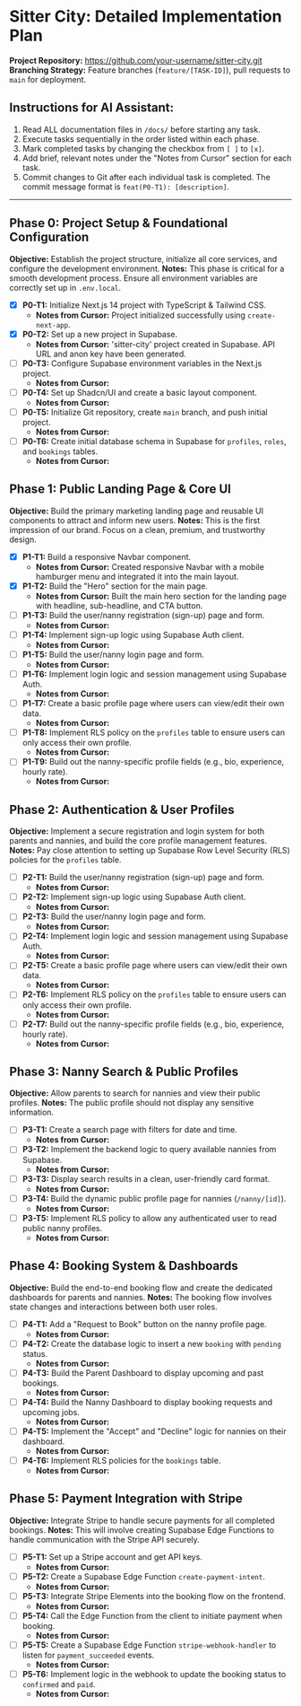 # Sitter City: Detailed Implementation Plan

**Project Repository:** https://github.com/your-username/sitter-city.git
**Branching Strategy:** Feature branches (`feature/[TASK-ID]`), pull requests to `main` for deployment.

## Instructions for AI Assistant:
1.  Read ALL documentation files in `/docs/` before starting any task.
2.  Execute tasks sequentially in the order listed within each phase.
3.  Mark completed tasks by changing the checkbox from `[ ]` to `[x]`.
4.  Add brief, relevant notes under the "Notes from Cursor" section for each task.
5.  Commit changes to Git after each individual task is completed. The commit message format is `feat(P0-T1): [description]`.

---

## Phase 0: Project Setup & Foundational Configuration
**Objective:** Establish the project structure, initialize all core services, and configure the development environment.
**Notes:** This phase is critical for a smooth development process. Ensure all environment variables are correctly set up in `.env.local`.

- [x] **P0-T1:** Initialize Next.js 14 project with TypeScript & Tailwind CSS.
  - **Notes from Cursor:** Project initialized successfully using `create-next-app`.
- [x] **P0-T2:** Set up a new project in Supabase.
  - **Notes from Cursor:** 'sitter-city' project created in Supabase. API URL and anon key have been generated.
- [ ] **P0-T3:** Configure Supabase environment variables in the Next.js project.
  - **Notes from Cursor:**
- [ ] **P0-T4:** Set up Shadcn/UI and create a basic layout component.
  - **Notes from Cursor:**
- [ ] **P0-T5:** Initialize Git repository, create `main` branch, and push initial project.
  - **Notes from Cursor:**
- [ ] **P0-T6:** Create initial database schema in Supabase for `profiles`, `roles`, and `bookings` tables.
  - **Notes from Cursor:**

## Phase 1: Public Landing Page & Core UI
**Objective:** Build the primary marketing landing page and reusable UI components to attract and inform new users.
**Notes:** This is the first impression of our brand. Focus on a clean, premium, and trustworthy design.

- [x] **P1-T1:** Build a responsive Navbar component.
  - **Notes from Cursor:** Created responsive Navbar with a mobile hamburger menu and integrated it into the main layout.
- [x] **P1-T2:** Build the "Hero" section for the main page.
  - **Notes from Cursor:** Built the main hero section for the landing page with headline, sub-headline, and CTA button.
- [ ] **P1-T3:** Build the user/nanny registration (sign-up) page and form.
  - **Notes from Cursor:**
- [ ] **P1-T4:** Implement sign-up logic using Supabase Auth client.
  - **Notes from Cursor:**
- [ ] **P1-T5:** Build the user/nanny login page and form.
  - **Notes from Cursor:**
- [ ] **P1-T6:** Implement login logic and session management using Supabase Auth.
  - **Notes from Cursor:**
- [ ] **P1-T7:** Create a basic profile page where users can view/edit their own data.
  - **Notes from Cursor:**
- [ ] **P1-T8:** Implement RLS policy on the `profiles` table to ensure users can only access their own profile.
  - **Notes from Cursor:**
- [ ] **P1-T9:** Build out the nanny-specific profile fields (e.g., bio, experience, hourly rate).
  - **Notes from Cursor:**

## Phase 2: Authentication & User Profiles
**Objective:** Implement a secure registration and login system for both parents and nannies, and build the core profile management features.
**Notes:** Pay close attention to setting up Supabase Row Level Security (RLS) policies for the `profiles` table.

- [ ] **P2-T1:** Build the user/nanny registration (sign-up) page and form.
  - **Notes from Cursor:**
- [ ] **P2-T2:** Implement sign-up logic using Supabase Auth client.
  - **Notes from Cursor:**
- [ ] **P2-T3:** Build the user/nanny login page and form.
  - **Notes from Cursor:**
- [ ] **P2-T4:** Implement login logic and session management using Supabase Auth.
  - **Notes from Cursor:**
- [ ] **P2-T5:** Create a basic profile page where users can view/edit their own data.
  - **Notes from Cursor:**
- [ ] **P2-T6:** Implement RLS policy on the `profiles` table to ensure users can only access their own profile.
  - **Notes from Cursor:**
- [ ] **P2-T7:** Build out the nanny-specific profile fields (e.g., bio, experience, hourly rate).
  - **Notes from Cursor:**

## Phase 3: Nanny Search & Public Profiles
**Objective:** Allow parents to search for nannies and view their public profiles.
**Notes:** The public profile should not display any sensitive information.

- [ ] **P3-T1:** Create a search page with filters for date and time.
  - **Notes from Cursor:**
- [ ] **P3-T2:** Implement the backend logic to query available nannies from Supabase.
  - **Notes from Cursor:**
- [ ] **P3-T3:** Display search results in a clean, user-friendly card format.
  - **Notes from Cursor:**
- [ ] **P3-T4:** Build the dynamic public profile page for nannies (`/nanny/[id]`).
  - **Notes from Cursor:**
- [ ] **P3-T5:** Implement RLS policy to allow any authenticated user to read public nanny profiles.
  - **Notes from Cursor:**

## Phase 4: Booking System & Dashboards
**Objective:** Build the end-to-end booking flow and create the dedicated dashboards for parents and nannies.
**Notes:** The booking flow involves state changes and interactions between both user roles.

- [ ] **P4-T1:** Add a "Request to Book" button on the nanny profile page.
  - **Notes from Cursor:**
- [ ] **P4-T2:** Create the database logic to insert a new `booking` with `pending` status.
  - **Notes from Cursor:**
- [ ] **P4-T3:** Build the Parent Dashboard to display upcoming and past bookings.
  - **Notes from Cursor:**
- [ ] **P4-T4:** Build the Nanny Dashboard to display booking requests and upcoming jobs.
  - **Notes from Cursor:**
- [ ] **P4-T5:** Implement the "Accept" and "Decline" logic for nannies on their dashboard.
  - **Notes from Cursor:**
- [ ] **P4-T6:** Implement RLS policies for the `bookings` table.
  - **Notes from Cursor:**

## Phase 5: Payment Integration with Stripe
**Objective:** Integrate Stripe to handle secure payments for all completed bookings.
**Notes:** This will involve creating Supabase Edge Functions to handle communication with the Stripe API securely.

- [ ] **P5-T1:** Set up a Stripe account and get API keys.
  - **Notes from Cursor:**
- [ ] **P5-T2:** Create a Supabase Edge Function `create-payment-intent`.
  - **Notes from Cursor:**
- [ ] **P5-T3:** Integrate Stripe Elements into the booking flow on the frontend.
  - **Notes from Cursor:**
- [ ] **P5-T4:** Call the Edge Function from the client to initiate payment when booking.
  - **Notes from Cursor:**
- [ ] **P5-T5:** Create a Supabase Edge Function `stripe-webhook-handler` to listen for `payment_succeeded` events.
  - **Notes from Cursor:**
- [ ] **P5-T6:** Implement logic in the webhook to update the booking status to `confirmed` and `paid`.
  - **Notes from Cursor:**